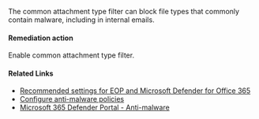 The common attachment type filter can block file types that commonly contain malware, including in internal emails.

#### Remediation action
Enable common attachment type filter.

#### Related Links

* [Recommended settings for EOP and Microsoft Defender for Office 365](https://aka.ms/orca-atpp-docs-6) 
* [Configure anti-malware policies](https://aka.ms/orca-mfp-docs-1) 
* [Microsoft 365 Defender Portal - Anti-malware](https://security.microsoft.com/antimalwarev2)
